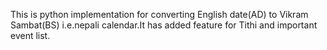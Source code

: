 This is python implementation for converting English date(AD) to Vikram Sambat(BS) i.e.nepali calendar.It has added feature for Tithi and important event list.
